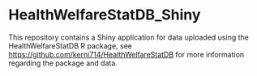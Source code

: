 # HealthWelfareStatDB_Shiny
This repository contains a Shiny application for data uploaded using the
HealthWelfareStatDB R package, see https://github.com/kerni714/HealthWelfareStatDB
for more information regarding the package and data.
